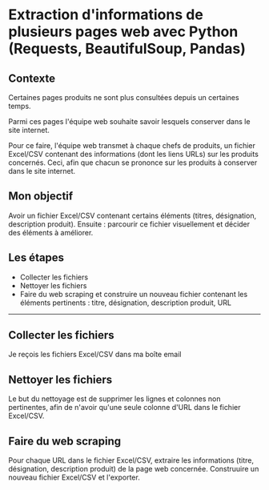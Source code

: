 # Extraction d'informations de plusieurs pages web avec Python (Requests, BeautifulSoup, Pandas)

## Contexte
Certaines pages produits ne sont plus consultées depuis un certaines temps.

Parmi ces pages l'équipe web souhaite savoir lesquels conserver dans le site internet.

Pour ce faire, l'équipe web transmet à chaque chefs de produits, un fichier Excel/CSV contenant des informations (dont les liens URLs) sur les produits concernés. Ceci, afin que chacun se prononce sur les produits à conserver dans le site internet.

## Mon objectif
Avoir un fichier Excel/CSV contenant certains éléments (titres, désignation, description produit).
Ensuite : parcourir ce fichier visuellement et décider des éléments à améliorer.

## Les étapes
- Collecter les fichiers
- Nettoyer les fichiers
- Faire du web scraping et construire un nouveau fichier contenant les éléments pertinents : titre, désignation, description produit, URL

---------------------------------------------------------------------------------------------------------------------------------------------------------------------
## Collecter les fichiers
Je reçois les fichiers Excel/CSV dans ma boîte email

## Nettoyer les fichiers 
Le but du nettoyage est de supprimer les lignes et colonnes non pertinentes, afin de n'avoir qu'une seule colonne d'URL dans le fichier Excel/CSV.

## Faire du web scraping
Pour chaque URL dans le fichier Excel/CSV, extraire les informations (titre, désignation, description produit) de la page web concernée.
Construuire un nouveau fichier Excel/CSV et l'exporter.
